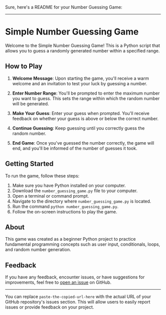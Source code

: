 Sure, here's a README for your Number Guessing Game:

---

# Simple Number Guessing Game

Welcome to the Simple Number Guessing Game! This is a Python script that allows you to guess a randomly generated number within a specified range.

## How to Play

1. **Welcome Message**: Upon starting the game, you'll receive a warm welcome and an invitation to test your luck by guessing a number.

2. **Enter Number Range**: You'll be prompted to enter the maximum number you want to guess. This sets the range within which the random number will be generated.

3. **Make Your Guess**: Enter your guess when prompted. You'll receive feedback on whether your guess is above or below the correct number.

4. **Continue Guessing**: Keep guessing until you correctly guess the random number.

5. **End Game**: Once you've guessed the number correctly, the game will end, and you'll be informed of the number of guesses it took.

## Getting Started

To run the game, follow these steps:

1. Make sure you have Python installed on your computer.
2. Download the `number_guessing_game.py` file to your computer.
3. Open a terminal or command prompt.
4. Navigate to the directory where `number_guessing_game.py` is located.
5. Run the command `python number_guessing_game.py`.
6. Follow the on-screen instructions to play the game.

## About

This game was created as a beginner Python project to practice fundamental programming concepts such as user input, conditionals, loops, and random number generation.

## Feedback

If you have any feedback, encounter issues, or have suggestions for improvements, feel free to [open an issue](paste-the-copied-url-here) on GitHub.

---

You can replace `paste-the-copied-url-here` with the actual URL of your GitHub repository's issues section. This will allow users to easily report issues or provide feedback on your project.
